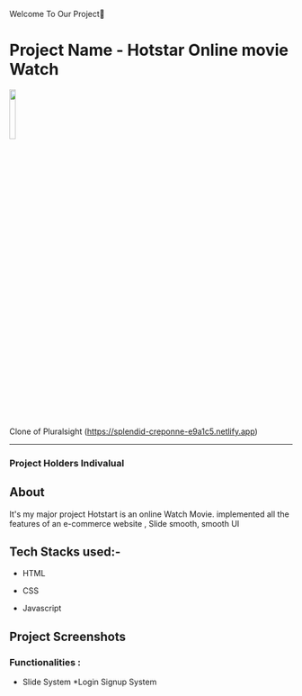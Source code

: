 Welcome To Our Project👋

# Project Name - Hotstar Online movie Watch

<a href="#"><img width="15%" height="auto" src="https://www.pluralsight.com/content/dam/ps-nav-assets/pluralsight-company-white-logo.png"/></a>


Clone of Pluralsight (https://splendid-creponne-e9a1c5.netlify.app)
 <hr>


### Project Holders Indivalual

## About

It's my major project Hotstart is an online Watch Movie. implemented all the features of an e-commerce website , Slide smooth, smooth UI


## Tech Stacks used:- 

* HTML

* CSS

* Javascript


## Project Screenshots




### Functionalities :
* Slide System
*Login Signup System

